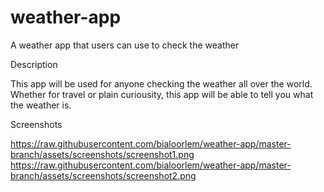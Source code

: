 # weather-app
A weather app that users can use to check the weather

Description

This app will be used for anyone checking the weather all over the world. Whether for travel or plain curiousity, this app will be able to tell you what the weather is.

Screenshots

https://raw.githubusercontent.com/bialoorlem/weather-app/master-branch/assets/screenshots/screenshot1.png
https://raw.githubusercontent.com/bialoorlem/weather-app/master-branch/assets/screenshots/screenshot2.png